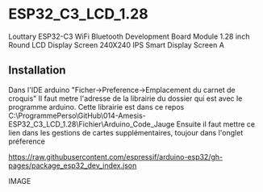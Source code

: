 # ESP32_C3_LCD_1.28
Louttary ESP32-C3 WiFi Bluetooth Development Board Module 1.28 inch Round LCD Display Screen 240X240 IPS Smart Display Screen A

## Installation

Dans l'IDE arduino "Ficher->Preference->Emplacement du carnet de croquis" Il faut metre l'adresse de la librairie du dossier qui est avec le programme arduino.
Cette librairie est dans ce repos C:\ProgrammePerso\GitHub\014-Amesis-ESP32_C3_LCD_1.28\Fichier\Arduino_Code_Jauge
Ensuite il faut mettre ce lien dans les gestions de cartes supplémentaires, toujour dans l'onglet préference

https://raw.githubusercontent.com/espressif/arduino-esp32/gh-pages/package_esp32_dev_index.json

IMAGE


